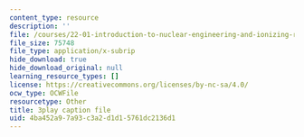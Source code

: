 ```yaml
---
content_type: resource
description: ''
file: /courses/22-01-introduction-to-nuclear-engineering-and-ionizing-radiation-fall-2016/4ba452a97a93c3a2d1d15761dc2136d1_rsDEuRpOHqs.srt
file_size: 75748
file_type: application/x-subrip
hide_download: true
hide_download_original: null
learning_resource_types: []
license: https://creativecommons.org/licenses/by-nc-sa/4.0/
ocw_type: OCWFile
resourcetype: Other
title: 3play caption file
uid: 4ba452a9-7a93-c3a2-d1d1-5761dc2136d1
---
```

